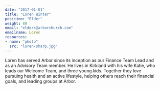 ```yaml
---
date: "2017-01-01"
title: "Loren Winter"
position: "Elder"
weight: 80
email: "elders@arborchurch.com"
emailname: Loren
resources:
- name: "photo"
  src: "loren-sharp.jpg"
---
```


Loren has served Arbor since its inception as our Finance Team Lead and as an Advisory Team member. He lives in Kirkland with his wife Katie, who leads our Welcome Team, and three young kids. Together they love pursuing health and an active lifestyle, helping others reach their financial goals, and leading groups at Arbor. 

